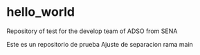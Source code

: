 # hello_world
Repository of test for the develop team of ADSO from SENA 

Este es un repositorio de prueba
Ajuste de separacion rama main 



